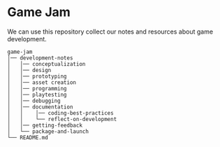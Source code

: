 # Game Jam

We can use this repository collect our notes and resources about game development.

```
game-jam
│── development-notes
│   │── conceptualization
│   │── design
│   │── prototyping
│   │── asset creation
│   │── programming
│   │── playtesting
│   │── debugging
│   │── documentation
│   │    │── coding-best-practices
│   │    └── reflect-on-development
│   │── getting-feedback
│   └── package-and-launch
└── README.md
```
